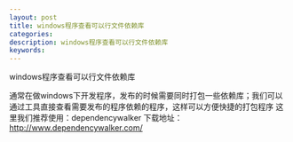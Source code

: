 ```yaml
---
layout: post
title: windows程序查看可以行文件依赖库
categories:
description: windows程序查看可以行文件依赖库
keywords:
---
```


windows程序查看可以行文件依赖库

通常在做windows下开发程序，发布的时候需要同时打包一些依赖库；我们可以通过工具直接查看需要发布的程序依赖的程序，这样可以方便快捷的打包程序
这里我们推荐使用：dependencywalker
下载地址：http://www.dependencywalker.com/
